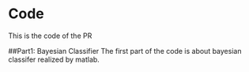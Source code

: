 # Code
This is the code of  the PR

##Part1: Bayesian Classifier
The first part of the code is about bayesian classifer realized by matlab.
